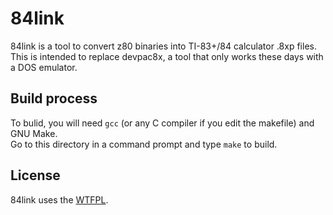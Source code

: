 # 84link  

84link is a tool to convert z80 binaries into TI-83+/84 calculator .8xp files.  
This is intended to replace devpac8x, a tool that only works these days with a DOS emulator.  

## Build process  

To bulid, you will need `gcc` (or any C compiler if you edit the makefile) and GNU Make.  
Go to this directory in a command prompt and type `make` to build.  

## License

84link uses the [WTFPL](http://www.wtfpl.net/).